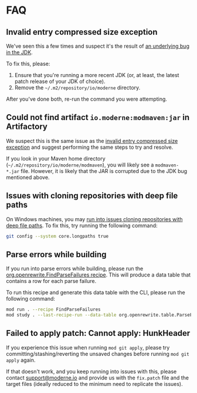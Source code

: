 # FAQ

## Invalid entry compressed size exception

We've seen this a few times and suspect it's the result of [an underlying bug in the JDK](https://bugs.openjdk.org/browse/JDK-8244053).

To fix this, please:

1. Ensure that you're running a more recent JDK (or, at least, the latest patch release of your JDK of choice).
2. Remove the `~/.m2/repository/io/moderne` directory.

After you've done both, re-run the command you were attempting.

## Could not find artifact `io.moderne:modmaven:jar` in Artifactory

We suspect this is the same issue as the [invalid entry compressed size exception](#invalid-entry-compressed-size-exception) and suggest performing the same steps to try and resolve.

If you look in your Maven home directory (`~/.m2/repository/io/moderne/modmaven`), you will likely see a `modmaven-*.jar` file. However, it is likely that the JAR is corrupted due to the JDK bug mentioned above.

## Issues with cloning repositories with deep file paths

On Windows machines, you may [run into issues cloning repositories with deep file paths](https://gist.github.com/leodutra/a25bc1f51e8779943df0a95d5a4839d1). To fix this, try running the following command:

```bash
git config --system core.longpaths true
```

## Parse errors while building

If you run into parse errors while building, please run the [org.openrewrite.FindParseFailures recipe](https://docs.openrewrite.org/recipes/core/findparsefailures). This will produce a data table that contains a row for each parse failure. 

To run this recipe and generate this data table with the CLI, please run the following command:

```bash
mod run . --recipe FindParseFailures
mod study . --last-recipe-run --data-table org.openrewrite.table.ParseFailures
```

## Failed to apply patch: Cannot apply: HunkHeader

If you experience this issue when running `mod git apply`, please try committing/stashing/reverting the unsaved changes before running `mod git apply` again.

If that doesn't work, and you keep running into issues with this, please contact [support@moderne.io](mailto:support@moderne.io) and provide us with the `fix.patch` file and the target files (ideally reduced to the minimum need to replicate the issues).